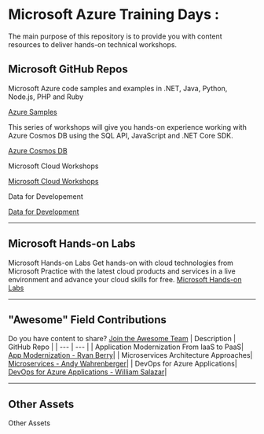 # Microsoft Azure Training Days :
The main purpose of this repository is to provide you with content resources to deliver hands-on technical workshops.




<!--

    | Header 1 | Header 2 |
    | ----| ---|
    |Loooooooooooooong item 1 | looooooooooong item 2 | 

    [Contact Us](mailto:usdev@microsoft.com)


- [Microsoft Azure Training Days :](#Microsoft-Azure-Training-Days)
  - [Microsoft GitHub Repos](#Microsoft-GitHub-Repos)
  - [Microsoft Hands-on Labs](#Microsoft-Hands-on-Labs)
  - ["Awesome" Field Contributions](#%22Awesome%22-Field-Contributions)
  - [Other Assets](#Other-Assets)

---

-->

## Microsoft GitHub Repos
Microsoft Azure code samples and examples in .NET, Java, Python, Node.js, PHP and Ruby

[Azure Samples](https://github.com/azure-samples)

This series of workshops will give you hands-on experience working with Azure Cosmos DB using the SQL API, JavaScript and .NET Core SDK. 

[Azure Cosmos DB](https://cosmosdb.github.io/labs/)

Microsoft Cloud Workshops

[Microsoft Cloud Workshops](https://github.com/microsoft/MCW)

Data for Developement

[Data for Development](https://github.com/Microsoft/developer-immersion-data)


---
## Microsoft Hands-on Labs 
Microsoft Hands-on Labs 
Get hands-on with cloud technologies from Microsoft
Practice with the latest cloud products and services in a live environment and advance your cloud skills for free.
[Microsoft Hands-on Labs ](https://www.microsoft.com/handsonlabs)

---



## "Awesome" Field Contributions
Do you have content to share? [Join the Awesome Team](mailto:usdev@microsoft.com)
| Description | GitHub Repo |
| --- | --- |
| Application Modernization From IaaS to PaaS| [App Modernization - Ryan Berry](https://github.com/RyanTBerry/RyBerryPublic/tree/master/AppModernization)|
| Microservices Architecture Approaches| [Microservices - Andy Wahrenberger](https://github.com/andywahr/MicroservicesInAzureDiscoveryDay)|
| DevOps for Azure Applications| [DevOps for Azure Applications - William Salazar](https://github.com/whsalazar/MCW-Continuous-delivery-in-Azure-DevOps)|


---
## Other Assets
Other Assets
